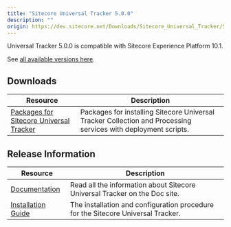 ```yaml
---
title: "Sitecore Universal Tracker 5.0.0"
description: ""
origin: https://dev.sitecore.net/Downloads/Sitecore_Universal_Tracker/5x/Sitecore_Universal_Tracker_500.aspx
---
```


Universal Tracker 5.0.0 is compatible with Sitecore Experience Platform 10.1.
  
See [all available versions here](/downloads/Sitecore_Universal_Tracker).   

## Downloads

 | Resource | Description |
 | --- | --- |
 | [Packages for Sitecore Universal Tracker](https://scdp.blob.core.windows.net/downloads/Sitecore%20Universal%20Tracker/5x/Sitecore%20Universal%20Tracker%20500/Secure/Sitecore%20Universal%20Tracker%205.0.0.zip) | Packages for installing Sitecore Universal Tracker Collection and Processing services with deployment scripts. |

## Release Information

 | Resource | Description |
 | --- | --- |
 | [Documentation](https://doc.sitecore.com/developers/101/sitecore-experience-platform/en/universal-tracker.html) | Read all the information about Sitecore Universal Tracker on the Doc site. |
 | [Installation Guide](https://scdp.blob.core.windows.net/downloads/Sitecore%20Universal%20Tracker/5x/Sitecore%20Universal%20Tracker%20500/Secure/Universal_Tracker_5_0_Installation_Guide-en.pdf) | The installation and configuration procedure for the Sitecore Universal Tracker. |